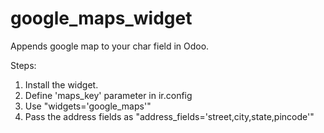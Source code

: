 # google_maps_widget
Appends google map to your char field in Odoo.


Steps:
1. Install the widget.
2. Define 'maps_key' parameter in ir.config
3. Use "widgets='google_maps'"
4. Pass the address fields as "address_fields='street,city,state,pincode'"
